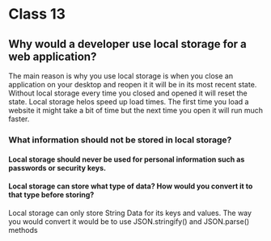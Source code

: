 # Class 13


## Why would a developer use local storage for a web application?

The main reason is why you use local storage is when you close an application on your desktop and reopen it it will be in its most recent state. Without local storage every time you closed and opened it will reset the state. Local storage helos speed up load times. The first time you load a website it might take a bit of time but the next time you open it will run much faster.

### What information should not be stored in local storage?

#### Local storage should never be used for personal information such as passwords or security keys.

#### Local storage can store what type of data? How would you convert it to that type before storing?

Local storage can only store String Data for its keys and values. The way you would convert it would be to use JSON.stringify() and JSON.parse() methods


